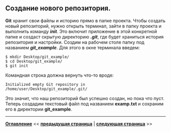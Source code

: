 ## Создание нового репозитория.

**Git** хранит свои файлы и историю прямо в папке проекта. Чтобы создать новый репозиторий, нужно открыть терминал, зайти в папку проекта и выполнить команду ***init***. Это включит приложение в этой конкретной папке и создаст скрытую директорию ***.git***, где будет храниться история репозитория и настройки.
Создим на рабочем столе папку под названием ***git_example***. Для этого в окне терминала введем:
```
$ mkdir Desktop/git_example/
$ cd Desktop/git_example/
$ git init
```

Командная строка должна вернуть что-то вроде:

`Initialized empty Git repository in /home/user/Desktop/git_example/.git/`

Это значит, что наш репозиторий был успешно создан, но пока что пуст. Теперь создадим текстовый файл под названием **examp.txt** и сохраним его в директории **git_example**.

---
**[Оглавление](./readme.md)**  << **[предыдущая страница](./git-help.md)**  |  **[следующая страница](./determining-status.md)** >>